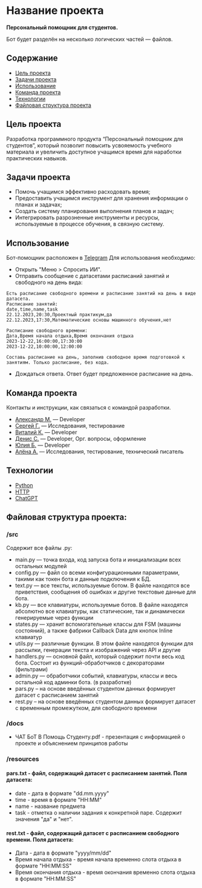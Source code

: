# Название проекта
**Персональный помощник для студентов.**

Бот будет разделён на несколько логических частей — файлов.

## Содержание
- [Цель проекта](#Цель-проекта)
- [Задачи проекта](#Задачи-проекта)
- [Использование](#Использование)
- [Команда проекта](#Команда-проекта)
- [Технологии](#Технологии)
- [Файловая структура проекта](#Файловая-структура-проекта)

## Цель проекта
Разработка программного продукта “Персональный помощник для студентов”, который позволит повысить усвояемость учебного материала и увеличить доступное учащимся время для наработки практических навыков.

## Задачи проекта
- Помочь учащимся эффективно расходовать время;
- Предоставить учащимся инструмент для хранения информации о планах и задачах;
- Создать систему планирования выполнения планов и задач;
- Интегрировать разрозненные инструменты и ресурсы, используемые в процессе обучения, в связную систему.

## Использование
Бот-помощник расположен в [Telegram](https://web.telegram.org/k/#@Wtfisgobot)
Для использования необходимо:
- Открыть "Меню > Спросить ИИ".
- Отправить сообщение с датасетами расписаний занятий и свободного на день вида:
```
Есть расписание свободного времени и расписание занятий на день в виде датасета.
Расписание занятий:
date,time,name,task
22.12.2023,20:30,Проектный практикум,да
22.12.2023,17:30,Математические основы машинного обучения,нет

Расписание свободного времени:
Дата,Время начала отдыха,Время окончания отдыха
2023-12-22,16:00:00,17:30:00
2023-12-22,10:00:00,12:00:00

Составь расписание на день, заполнив свободное время подготовкой к занятиям. Только расписание, без кода.
```
- Дождаться ответа. Ответ будет предложенное расписание на день.

## Команда проекта
Контакты и инструкции, как связаться с командой разработки.

- [Александр М.](tg://FlooGeR) — Developer
- [Сергей Г.](tg://sv123sv) — Исследования, тестирование
- [Виталий К.](tg://Bonemarrow42) — Developer
- [Денис С.](tg://DenisSenkevich) — Developer, Орг. вопросы, оформление
- [Юлия Б.](tg://superrwom) — Developer
- [Алёна А.](tg://AleksAlAl) — Исследования, тестирование, технический писатель

 ## Технологии
- [Python](https://www.python.org/)
- [HTTP](https://developer.mozilla.org/ru/docs/Web/HTTP/Overview)
- [ChatGPT](https://chat.openai.com/)

## Файловая структура проекта:
### /src
Содержит все файлы .py:
- main.py — точка входа, код запуска бота и инициализации всех остальных модулей
- config.py — файл со всеми конфигурационными параметрами, такими как токен бота и данные подключения к БД.
- text.py — все тексты, используемые ботом. В файле находятся все приветствия, сообщения об ошибках и другие текстовые данные для бота.
- kb.py — все клавиатуры, используемые ботов. В файле находятся абсолютно все клавиатуры, как статические, так и динамически генерируемые через функции
- states.py — хранит вспомогательные классы для FSM (машины состояний), а также фабрики Callback Data для кнопок Inline клавиатур
- utils.py — различные функции. В этом файле находятся функции для рассылки, генерации текста и изображений через API и другие
- handlers.py — основной файл, который содержит почти весь код бота. Состоит из функций-обработчиков с декораторами (фильтрами)
- admin.py — обработчики событий, клавиатуры, классы и весь остальной код админки бота. (в разработке)
- pars.py – на основе введённых студентом данных формирует датасет с расписанием занятий
- rest.py – на основе введённых студентом данных формирует датасет с временным промежутком, для свободного времени

### /docs

- ЧАТ БоТ В Помощь Студенту.pdf - презентация с информацией о проекте и объяснением принципов работы

### /resources
#### pars.txt - файл, содержащий датасет с расписанием занятий. Поля датасета:
- date - дата в формате "dd.mm.yyyy"
- time - время в формате "HH:MM"
- name - название предмета
- task - отметка о наличии задания к конкретной паре. Содержит значения "да" и "нет".

#### rest.txt - файл, содержащий датасет с расписанием свободного времени. Поля датасета:
- Дата - дата в формате "yyyy/mm/dd"
- Время начала отдыха - время начала временно слота отдыха в формате "HH:MM:SS"
- Время окончания отдыха - время окончания временно слота отдыха в формате "HH:MM:SS"
